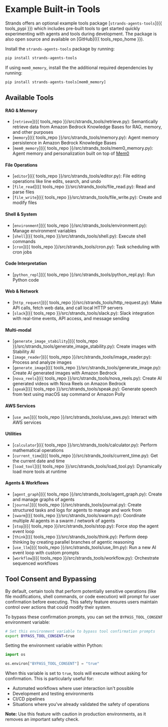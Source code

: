 # Example Built-in Tools

Strands offers an optional example tools package [`strands-agents-tools`]({{ tools_pypi }}) which includes pre-built tools to get started quickly experimenting with agents and tools during development. The package is also open source and available on [GitHub]({{ tools_repo_home }}).

Install the `strands-agents-tools` package by running:

```bash
pip install strands-agents-tools
```

If using `mem0_memory`, install the the additional required dependencies by running:

```python
pip install strands-agents-tools[mem0_memory]
```

## Available Tools

#### RAG & Memory
- [`retrieve`]({{ tools_repo }}/src/strands_tools/retrieve.py): Semantically retrieve data from Amazon Bedrock Knowledge Bases for RAG, memory, and other purposes
- [`memory`]({{ tools_repo }}/src/strands_tools/memory.py): Agent memory persistence in Amazon Bedrock Knowledge Bases
- [`mem0_memory`]({{ tools_repo }}/src/strands_tools/mem0_memory.py): Agent memory and personalization built on top of [Mem0](https://mem0.ai)

#### File Operations
- [`editor`]({{ tools_repo }}/src/strands_tools/editor.py): File editing operations like line edits, search, and undo
- [`file_read`]({{ tools_repo }}/src/strands_tools/file_read.py): Read and parse files
- [`file_write`]({{ tools_repo }}/src/strands_tools/file_write.py): Create and modify files

#### Shell & System
- [`environment`]({{ tools_repo }}/src/strands_tools/environment.py): Manage environment variables
- [`shell`]({{ tools_repo }}/src/strands_tools/shell.py): Execute shell commands
- [`cron`]({{ tools_repo }}/src/strands_tools/cron.py): Task scheduling with cron jobs

#### Code Interpretation
- [`python_repl`]({{ tools_repo }}/src/strands_tools/python_repl.py): Run Python code

#### Web & Network
- [`http_request`]({{ tools_repo }}/src/strands_tools/http_request.py): Make API calls, fetch web data, and call local HTTP servers
- [`slack`]({{ tools_repo }}/src/strands_tools/slack.py): Slack integration with real-time events, API access, and message sending

#### Multi-modal
- [`generate_image_stability`]({{ tools_repo }}/src/strands_tools/generate_image_stability.py): Create images with Stability AI
- [`image_reader`]({{ tools_repo }}/src/strands_tools/image_reader.py): Process and analyze images
- [`generate_image`]({{ tools_repo }}/src/strands_tools/generate_image.py): Create AI generated images with Amazon Bedrock
- [`nova_reels`]({{ tools_repo }}/src/strands_tools/nova_reels.py): Create AI generated videos with Nova Reels on Amazon Bedrock
- [`speak`]({{ tools_repo }}/src/strands_tools/speak.py): Generate speech from text using macOS say command or Amazon Polly

#### AWS Services
- [`use_aws`]({{ tools_repo }}/src/strands_tools/use_aws.py): Interact with AWS services

#### Utilities
- [`calculator`]({{ tools_repo }}/src/strands_tools/calculator.py): Perform mathematical operations
- [`current_time`]({{ tools_repo }}/src/strands_tools/current_time.py): Get the current date and time
- [`load_tool`]({{ tools_repo }}/src/strands_tools/load_tool.py): Dynamically load more tools at runtime

#### Agents & Workflows
- [`agent_graph`]({{ tools_repo }}/src/strands_tools/agent_graph.py): Create and manage graphs of agents
- [`journal`]({{ tools_repo }}/src/strands_tools/journal.py): Create structured tasks and logs for agents to manage and work from
- [`swarm`]({{ tools_repo }}/src/strands_tools/swarm.py): Coordinate multiple AI agents in a swarm / network of agents
- [`stop`]({{ tools_repo }}/src/strands_tools/stop.py): Force stop the agent event loop
- [`think`]({{ tools_repo }}/src/strands_tools/think.py): Perform deep thinking by creating parallel branches of agentic reasoning
- [`use_llm`]({{ tools_repo }}/src/strands_tools/use_llm.py): Run a new AI event loop with custom prompts
- [`workflow`]({{ tools_repo }}/src/strands_tools/workflow.py): Orchestrate sequenced workflows


## Tool Consent and Bypassing

By default, certain tools that perform potentially sensitive operations (like file modifications, shell commands, or code execution) will prompt for user confirmation before executing. This safety feature ensures users maintain control over actions that could modify their system.

To bypass these confirmation prompts, you can set the `BYPASS_TOOL_CONSENT` environment variable:

```bash
# Set this environment variable to bypass tool confirmation prompts
export BYPASS_TOOL_CONSENT=true
```

Setting the environment variable within Python:

```python
import os

os.environ["BYPASS_TOOL_CONSENT"] = "true"
```

When this variable is set to `true`, tools will execute without asking for confirmation. This is particularly useful for:

- Automated workflows where user interaction isn't possible
- Development and testing environments
- CI/CD pipelines
- Situations where you've already validated the safety of operations

**Note:** Use this feature with caution in production environments, as it removes an important safety check.